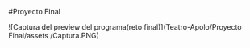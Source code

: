 #Proyecto Final

![Captura del preview del programa(reto final)](Teatro-Apolo/Proyecto Final/assets
/Captura.PNG)
